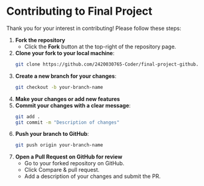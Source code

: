 # Contributing to Final Project

Thank you for your interest in contributing! Please follow these steps:

1. **Fork the repository**
     - Click the **Fork** button at the top-right of the repository page.
2. **Clone your fork to your local machine**:
   ```bash
   git clone https://github.com/2420030765-Coder/final-project-github.git
3. **Create a new branch for your changes**:
   ```bash
   git checkout -b your-branch-name
4. **Make your changes or add new features**
5. **Commit your changes with a clear message**:
    ```bash
   git add .
   git commit -m "Description of changes"
6. **Push your branch to GitHub**:
    ```bash
   git push origin your-branch-name
7. **Open a Pull Request on GitHub for review**
    - Go to your forked repository on GitHub.
    - Click Compare & pull request.
    - Add a description of your changes and submit the PR.
